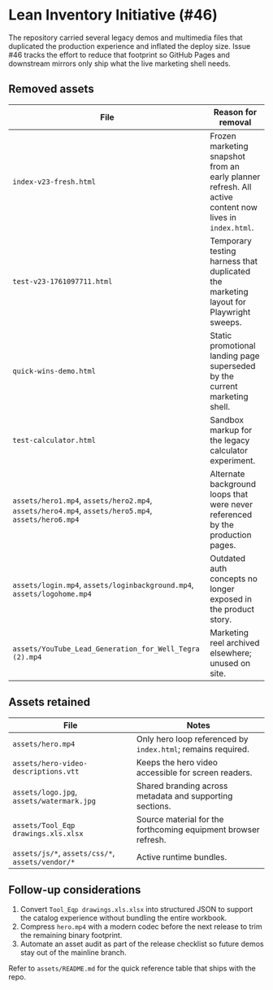 # Lean Inventory Initiative (#46)

The repository carried several legacy demos and multimedia files that duplicated the production experience and inflated the deploy size. Issue #46 tracks the effort to reduce that footprint so GitHub Pages and downstream mirrors only ship what the live marketing shell needs.

## Removed assets

| File | Reason for removal |
| --- | --- |
| `index-v23-fresh.html` | Frozen marketing snapshot from an early planner refresh. All active content now lives in `index.html`. |
| `test-v23-1761097711.html` | Temporary testing harness that duplicated the marketing layout for Playwright sweeps. |
| `quick-wins-demo.html` | Static promotional landing page superseded by the current marketing shell. |
| `test-calculator.html` | Sandbox markup for the legacy calculator experiment. |
| `assets/hero1.mp4`, `assets/hero2.mp4`, `assets/hero4.mp4`, `assets/hero5.mp4`, `assets/hero6.mp4` | Alternate background loops that were never referenced by the production pages. |
| `assets/login.mp4`, `assets/loginbackground.mp4`, `assets/logohome.mp4` | Outdated auth concepts no longer exposed in the product story. |
| `assets/YouTube_Lead_Generation_for_Well_Tegra (2).mp4` | Marketing reel archived elsewhere; unused on site. |

## Assets retained

| File | Notes |
| --- | --- |
| `assets/hero.mp4` | Only hero loop referenced by `index.html`; remains required. |
| `assets/hero-video-descriptions.vtt` | Keeps the hero video accessible for screen readers. |
| `assets/logo.jpg`, `assets/watermark.jpg` | Shared branding across metadata and supporting sections. |
| `assets/Tool_Eqp drawings.xls.xlsx` | Source material for the forthcoming equipment browser refresh. |
| `assets/js/*`, `assets/css/*`, `assets/vendor/*` | Active runtime bundles. |

## Follow-up considerations

1. Convert `Tool_Eqp drawings.xls.xlsx` into structured JSON to support the catalog experience without bundling the entire workbook.
2. Compress `hero.mp4` with a modern codec before the next release to trim the remaining binary footprint.
3. Automate an asset audit as part of the release checklist so future demos stay out of the mainline branch.

Refer to `assets/README.md` for the quick reference table that ships with the repo.
